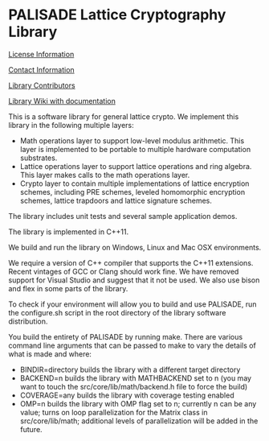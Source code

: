 PALISADE Lattice Cryptography Library
=====================================

[License Information](License.md)

[Contact Information](Contact.md)

[Library Contributors](Contributors.md)

[Library Wiki with documentation](https://git.njit.edu/palisade/palisade-student-edition/wikis/home)

This is a software library for general lattice crypto.  We implement this library in the following multiple layers:

* Math operations layer to support low-level modulus arithmetic.  This layer is implemented to be portable to multiple hardware computation substrates.
* Lattice operations layer to support lattice operations and ring algebra.  This layer makes calls to the math operations layer.
* Crypto layer to contain multiple implementations of lattice encryption schemes, including PRE schemes, leveled homomorphic encryption schemes, lattice trapdoors and lattice signature schemes.

The library includes unit tests and several sample application demos.

The library is implemented in C++11.

We build and run the library on Windows, Linux and Mac OSX environments.

We require a version of C++ compiler that supports the C++11 extensions. Recent vintages of GCC or Clang should work fine. We have removed support for Visual Studio and suggest that it not be used. We also use bison and flex in some parts of the library.

To check if your environment will allow you to build and use PALISADE, run the configure.sh script in the root directory of the library software distribution.

You build the entirety of PALISADE by running make. There are various command line arguments that can be passed to make to vary the details of what is made and where:

* BINDIR=directory builds the library with a different target directory
* BACKEND=n builds the library with MATHBACKEND set to n (you may want to touch the src/core/lib/math/backend.h file to force the build)
* COVERAGE=any builds the library with coverage testing enabled
* OMP=n builds the library with OMP flag set to n; currently n can be any value; turns on loop parallelization for the Matrix class in src/core/lib/math; additional levels of parallelization will be added in the future.